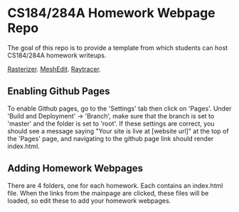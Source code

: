 # CS184/284A Homework Webpage Repo

The goal of this repo is to provide a template from which students can host CS184/284A homework writeups. 

[Rasterizer](https://cal-cs184-student.github.io/hw-webpages-sp24-Zackoon/hw1).
[MeshEdit](https://cal-cs184-student.github.io/hw-webpages-sp24-Zackoon/hw2).
[Raytracer](https://cal-cs184-student.github.io/hw-webpages-sp24-Zackoon/hw3).

## Enabling Github Pages

To enable Github pages, go to the 'Settings' tab then click on 'Pages'. Under 'Build and Deployment' -> 'Branch', make sure that the branch is set to 'master' and the folder is set to 'root'. If these settings are correct, you should see a message saying "Your site is live at [website url]" at the top of the 'Pages' page, and navigating to the github page link should render index.html.

## Adding Homework Webpages

There are 4 folders, one for each homework. Each contains an index.html file. When the links from the mainpage are clicked, these files will be loaded, so edit these to add your homework webpages.
